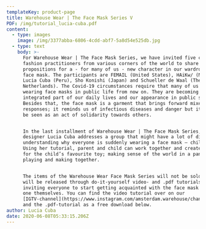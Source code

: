 ```yaml
---
templateKey: product-page
title: Warehouse Wear | The Face Mask Series V
PDF: /img/tutorial_lucia-cuba.pdf
content:
  - type: images
    image: /img/3377abba-6806-4cdd-abf7-5a8d54e525db.jpg
  - type: text
    body: >-
      For Warehouse Wear | The Face Mask Series, we have invited five critical
      fashion practitioners from various corners of the world to share their
      propositions for a - for many of us - new character in our wardrobes: the
      face mask. The participants are FEMAIL (United States), HAiKw/ (Norway),
      Lucia Cuba (Peru), Sho Konishi (Japan) and Schueller de Waal (The
      Netherlands). The Covid-19 circumstances require that many of us start
      wearing face masks in public life from now on. They are becoming an
      integrated part of our daily lives and our appearance in public space.
      Besides that, the face mask is a garment that brings forward mixed
      responses; it reminds us of infectious diseases and danger but it can also
      be seen as an act of solidarity towards others.


      In the last installment of Warehouse Wear | The Face Mask Series, Peruvian
      designer Lucia Cuba addresses a group that might have a lot of difficulty
      understanding why everyone is suddenly wearing a face mask — children.
      Using her tutorial, parent and child can work together and create a mask
      for the child’s favourite toy; making sense of the world in a pandemic by
      playing and making together.


      The items of the Warehouse Wear Face Mask Series will not be sold, but
      will be released through do-it-yourself video- and .pdf tutorials -
      inviting everyone to start getting acquainted with the face mask and make
      one themselves. You can find the video tutorial over on our
      [IGTV-channel](https://www.instagram.com/amsterdam.warehouse/channel/),
      and the .pdf-tutorial as a free download below.
author: Lucia Cuba
date: 2020-06-08T05:33:15.206Z
---
```

